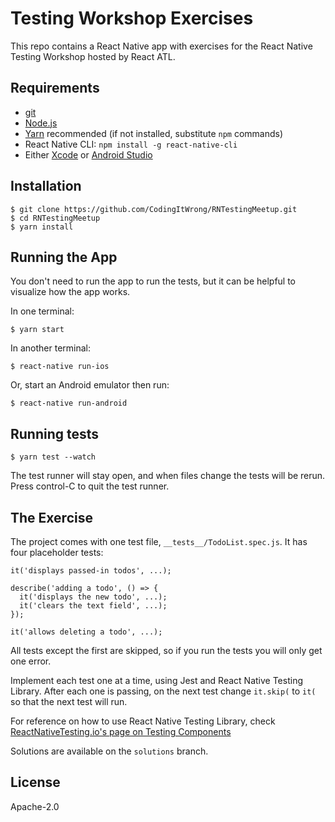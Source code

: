 # Testing Workshop Exercises

This repo contains a React Native app with exercises for the React Native Testing Workshop hosted by React ATL.

## Requirements

- [git](https://git-scm.com/)
- [Node.js](https://nodejs.org/en/)
- [Yarn](https://yarnpkg.com/en/) recommended (if not installed, substitute `npm` commands)
- React Native CLI: `npm install -g react-native-cli`
- Either [Xcode](https://itunes.apple.com/us/app/xcode/id497799835?mt=12) or [Android Studio](https://developer.android.com/studio/index.html)

## Installation

```
$ git clone https://github.com/CodingItWrong/RNTestingMeetup.git
$ cd RNTestingMeetup
$ yarn install
```

## Running the App

You don't need to run the app to run the tests, but it can be helpful to visualize how the app works.

In one terminal:

```
$ yarn start
```

In another terminal:

```
$ react-native run-ios
```

Or, start an Android emulator then run:

```
$ react-native run-android
```

## Running tests

```
$ yarn test --watch
```

The test runner will stay open, and when files change the tests will be rerun. Press control-C to quit the test runner.

## The Exercise

The project comes with one test file, `__tests__/TodoList.spec.js`. It has four placeholder tests:

```
it('displays passed-in todos', ...);

describe('adding a todo', () => {
  it('displays the new todo', ...);
  it('clears the text field', ...);
});

it('allows deleting a todo', ...);
```

All tests except the first are skipped, so if you run the tests you will only get one error.

Implement each test one at a time, using Jest and React Native Testing Library. After each one is passing, on the next test change `it.skip(` to `it(` so that the next test will run.

For reference on how to use React Native Testing Library, check [ReactNativeTesting.io's page on Testing Components](https://reactnativetesting.io/component/testing.html)

Solutions are available on the `solutions` branch.

## License

Apache-2.0
